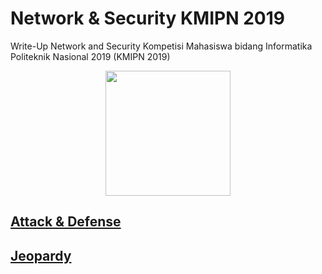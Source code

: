 # Network & Security KMIPN 2019
Write-Up Network and Security Kompetisi Mahasiswa bidang Informatika Politeknik Nasional 2019 (KMIPN 2019)

<p align="center">
  <img width="200" src="https://kmipn.pcr.ac.id/an-component/media/upload-gambar-pendukung/Logo%20Baru%201.png">
</p>

## [Attack & Defense](Attack%20%26%20Defense/Write-Up)

## [Jeopardy](Jeopardy)


